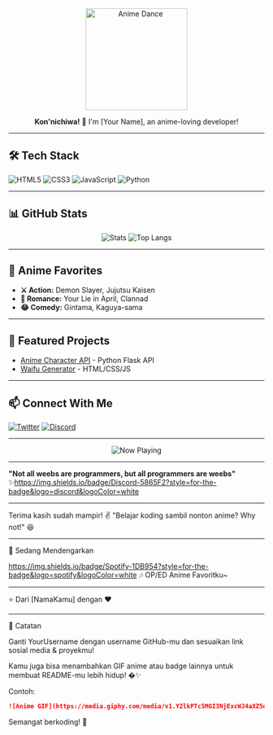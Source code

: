 <div align="center">
  <img src="https://media.giphy.com/media/v1.Y2lkPTc5MGI3NjExcWJ4aXZ5d2VpZ3R0d3R5dG5jZ3B5Y2J6eHZ6bGZ1ZzZ1bnRqYWZ5ZyZlcD12MV9pbnRlcm5hbF9naWZfYnlfaWQmY3Q9Zw/JIX9t2j0ZTN9S/giphy.gif" width="200" alt="Anime Dance">
  
  **Kon'nichiwa!** 👋 I'm [Your Name], an anime-loving developer!
</div>

---

## **🛠️ Tech Stack**
![HTML5](https://img.shields.io/badge/HTML5-E34F26?style=for-the-badge&logo=html5&logoColor=white)
![CSS3](https://img.shields.io/badge/CSS3-1572B6?style=for-the-badge&logo=css3&logoColor=white)
![JavaScript](https://img.shields.io/badge/JavaScript-F7DF1E?style=for-the-badge&logo=javascript&logoColor=black)
![Python](https://img.shields.io/badge/Python-3776AB?style=for-the-badge&logo=python&logoColor=white)

---

## **📊 GitHub Stats**
<div align="center">
  <img src="https://github-readme-stats.vercel.app/api?username=YourUsername&show_icons=true&theme=radical" alt="Stats">
  <img src="https://github-readme-stats.vercel.app/api/top-langs/?username=YourUsername&layout=compact&theme=radical" alt="Top Langs">
</div>

---

## **🎌 Anime Favorites**
- **⚔️ Action:** Demon Slayer, Jujutsu Kaisen
- **💖 Romance:** Your Lie in April, Clannad
- **😂 Comedy:** Gintama, Kaguya-sama

---

## **🌟 Featured Projects**
- [Anime Character API](https://github.com/yourusername/anime-api) - Python Flask API
- [Waifu Generator](https://github.com/yourusername/waifu-gen) - HTML/CSS/JS

---

## **📫 Connect With Me**
[![Twitter](https://img.shields.io/badge/Twitter-1DA1F2?style=for-the-badge&logo=twitter&logoColor=white)](https://twitter.com/yourusername)
[![Discord](https://img.shields.io/badge/Discord-5865F2?style=for-the-badge&logo=discord&logoColor=white)](https://discord.com/users/yourid)

---

<div align="center">
  <img src="https://spotify-github-profile.vercel.app/api/view?uid=yourspotifyid&cover_image=true&theme=natemoo-re" alt="Now Playing">
</div>

---

**"Not all weebs are programmers, but all programmers are weebs"** ✨https://img.shields.io/badge/Discord-5865F2?style=for-the-badge&logo=discord&logoColor=white

---

Terima kasih sudah mampir! ✌️
"Belajar koding sambil nonton anime? Why not!" 😆

---

🎵 Sedang Mendengarkan

https://img.shields.io/badge/Spotify-1DB954?style=for-the-badge&logo=spotify&logoColor=white
🎶 OP/ED Anime Favoritku~

---

⭐ Dari [NamaKamu] dengan ❤️

---

📝 Catatan

Ganti YourUsername dengan username GitHub-mu dan sesuaikan link sosial media & proyekmu!

Kamu juga bisa menambahkan GIF anime atau badge lainnya untuk membuat README-mu lebih hidup! �✨

Contoh:

```markdown
![Anime GIF](https://media.giphy.com/media/v1.Y2lkPTc5MGI3NjExcWJ4aXZ5d2VpZ3R0d3R5dG5jZ3B5Y2J6eHZ6bGZ1ZzZ1bnRqYWZ5ZyZlcD12MV9pbnRlcm5hbF9naWZfYnlfaWQmY3Q9Zw/JIX9t2j0ZTN9S/giphy.gif)
```

Semangat berkoding! 🚀
